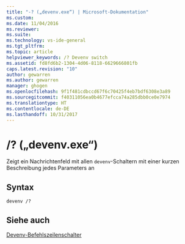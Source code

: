 ```yaml
---
title: "-? („devenv.exe“) | Microsoft-Dokumentation"
ms.custom: 
ms.date: 11/04/2016
ms.reviewer: 
ms.suite: 
ms.technology: vs-ide-general
ms.tgt_pltfrm: 
ms.topic: article
helpviewer_keywords: /? Devenv switch
ms.assetid: fd8fd6b2-1304-4d06-8118-6629666801fb
caps.latest.revision: "10"
author: gewarren
ms.author: gewarren
manager: ghogen
ms.openlocfilehash: 9f1f481cdbccd67f6c70425f4eb7bdf6308e3a89
ms.sourcegitcommit: f40311056ea0b4677efcca74a285dbb0ce0e7974
ms.translationtype: HT
ms.contentlocale: de-DE
ms.lasthandoff: 10/31/2017
---
```

# <a name="-devenvexe"></a>/? („devenv.exe“)
Zeigt ein Nachrichtenfeld mit allen `devenv`-Schaltern mit einer kurzen Beschreibung jedes Parameters an  
  
## <a name="syntax"></a>Syntax  
  
```  
devenv /?  
```  
  
## <a name="see-also"></a>Siehe auch  
 [Devenv-Befehlszeilenschalter](../../ide/reference/devenv-command-line-switches.md)